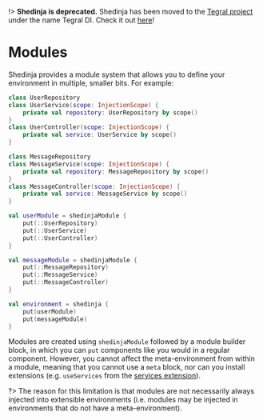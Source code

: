 !> **Shedinja is deprecated.** Shedinja has been moved to the [Tegral project](https://tegral.zoroark.guru) under the name Tegral DI. Check it out [here](https://tegral.zoroark.guru/docs/core/di)!

# Modules

Shedinja provides a module system that allows you to define your environment in multiple, smaller bits. For example:

```kotlin
class UserRepository
class UserService(scope: InjectionScope) {
    private val repository: UserRepository by scope()
}
class UserController(scope: InjectionScope) {
    private val service: UserService by scope()
}

class MessageRepository
class MessageService(scope: InjectionScope) {
    private val repository: MessageRepository by scope()
}
class MessageController(scope: InjectionScope) {
    private val service: MessageService by scope()
}

val userModule = shedinjaModule {
    put(::UserRepository)
    put(::UserService)
    put(::UserController)
}

val messageModule = shedinjaModule {
    put(::MessageRepository)
    put(::MessageService)
    put(::MessageController)
}

val environment = shedinja {
    put(userModule)
    put(messageModule)
}
```

Modules are created using `shedinjaModule` followed by a module builder block, in which you can `put` components like you would in a regular component. However, you cannot affect the meta-environment from within a module, meaning that you cannot use a `meta` block, nor can you install extensions (e.g. `useServices` from the [services extension](/extensions/Services.md)).

?> The reason for this limitation is that modules are not necessarily always injected into extensible environments (i.e. modules may be injected in environments that do not have a meta-environment).
